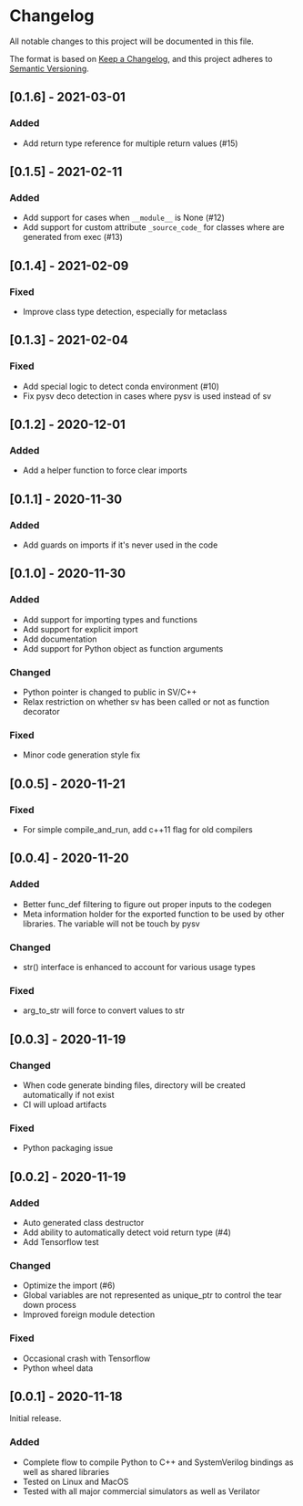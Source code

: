 # Changelog
All notable changes to this project will be documented in this file.

The format is based on [Keep a Changelog](https://keepachangelog.com/en/1.0.0/),
and this project adheres to [Semantic Versioning](https://semver.org/spec/v2.0.0.html).

## [0.1.6] - 2021-03-01
### Added
- Add return type reference for multiple return values (#15)

## [0.1.5] - 2021-02-11
### Added
- Add support for cases when `__module__` is None (#12)
- Add support for custom attribute `_source_code_` for classes where are generated from exec (#13)

## [0.1.4] - 2021-02-09
### Fixed
- Improve class type detection, especially for metaclass

## [0.1.3] - 2021-02-04
### Fixed
- Add special logic to detect conda environment (#10)
- Fix pysv deco detection in cases where pysv is used instead of sv

## [0.1.2] - 2020-12-01
### Added
- Add a helper function to force clear imports

## [0.1.1] - 2020-11-30
### Added
- Add guards on imports if it's never used in the code

## [0.1.0] - 2020-11-30
### Added
- Add support for importing types and functions
- Add support for explicit import
- Add documentation
- Add support for Python object as function arguments

### Changed
- Python pointer is changed to public in SV/C++
- Relax restriction on whether sv has been called or not as function decorator

### Fixed
- Minor code generation style fix

## [0.0.5] - 2020-11-21
### Fixed
- For simple compile_and_run, add c++11 flag for old compilers

## [0.0.4] - 2020-11-20
### Added
- Better func_def filtering to figure out proper inputs to the codegen
- Meta information holder for the exported function to be used by other libraries. The variable will not be touch by pysv

### Changed
- str() interface is enhanced to account for various usage types

### Fixed
- arg_to_str will force to convert values to str


## [0.0.3] - 2020-11-19
### Changed
- When code generate binding files, directory will be created automatically if not exist
- CI will upload artifacts

### Fixed
- Python packaging issue


## [0.0.2] - 2020-11-19
### Added
- Auto generated class destructor
- Add ability to automatically detect void return type (#4)
- Add Tensorflow test

### Changed
- Optimize the import (#6)
- Global variables are not represented as unique_ptr to control the tear down process
- Improved foreign module detection

### Fixed
- Occasional crash with Tensorflow
- Python wheel data 

## [0.0.1] - 2020-11-18
Initial release.
### Added
- Complete flow to compile Python to C++ and SystemVerilog bindings as well as shared libraries
- Tested on Linux and MacOS
- Tested with all major commercial simulators as well as Verilator
